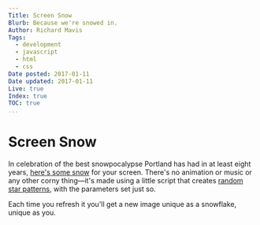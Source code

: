 ```yaml
---
Title: Screen Snow
Blurb: Because we're snowed in.
Author: Richard Mavis
Tags:
  - development
  - javascript
  - html
  - css
Date posted: 2017-01-11
Date updated: 2017-01-11
Live: true
Index: true
TOC: true
...
```




# Screen Snow

In celebration of the best snowpocalypse Portland has had in at least eight years, [here's some snow][snow] for your screen. There's no animation or music or any other corny thing&mdash;it's made using a little script that creates [random star patterns][stars], with the parameters set just so.

Each time you refresh it you'll get a new image unique as a snowflake, unique as you.




[snow]: http://richardmavis.info/snow
[stars]: http://richardmavis.info/stars
